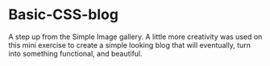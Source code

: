 # Basic-CSS-blog
A step up from the Simple Image gallery. A little more creativity was used on this mini exercise to create a simple looking blog that will eventually, turn into something functional, and beautiful.
